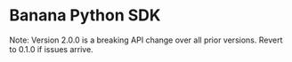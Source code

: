# Banana Python SDK

Note: Version 2.0.0 is a breaking API change over all prior versions. Revert to 0.1.0 if issues arrive.